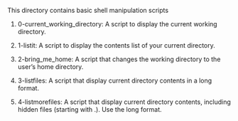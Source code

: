 This directory contains basic shell manipulation scripts

1. 0-current_working_directory:  A script to display the current working directory.

2. 1-listit: A script to display the contents list of your current directory.

3. 2-bring_me_home: A script that changes the working directory to the user’s home directory.

4. 3-listfiles: A script that display current directory contents in a long format.

5. 4-listmorefiles: A script that display current directory contents, including hidden files (starting with .). Use the long format.
